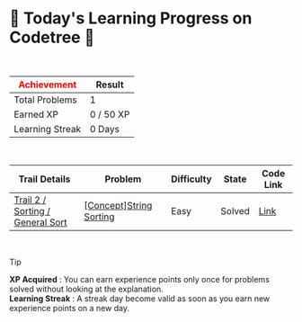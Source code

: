 # 🌲 Today's Learning Progress on Codetree 🌲

<br />

| <span style="color:red;display:block;text-align:center;"> **Achievement**</span> | Result |
|---|---|
|Total Problems| 1 |
| Earned XP | 0 / 50 XP |
| Learning Streak | 0 Days |

<br />

|Trail Details|Problem|Difficulty|State|Code Link|
|---|---|---|---|---|
|[Trail 2 / Sorting / General Sort](https://www.codetree.ai/trail-info/novice-mid/)|[[Concept]String Sorting](https://www.codetree.ai/trails/complete/curated-cards/intro-string-sort/)|Easy|Solved|[Link](https://github.com/kangmoonsu/DSA-study/blob/main/250822/String%20Sorting/string-sort.py)|


<br />

> [!TIP]
> **XP Acquired** : You can earn experience points only once for problems solved without looking at the explanation.  
> **Learning Streak** : A streak day become valid as soon as you earn new experience points on a new day.

